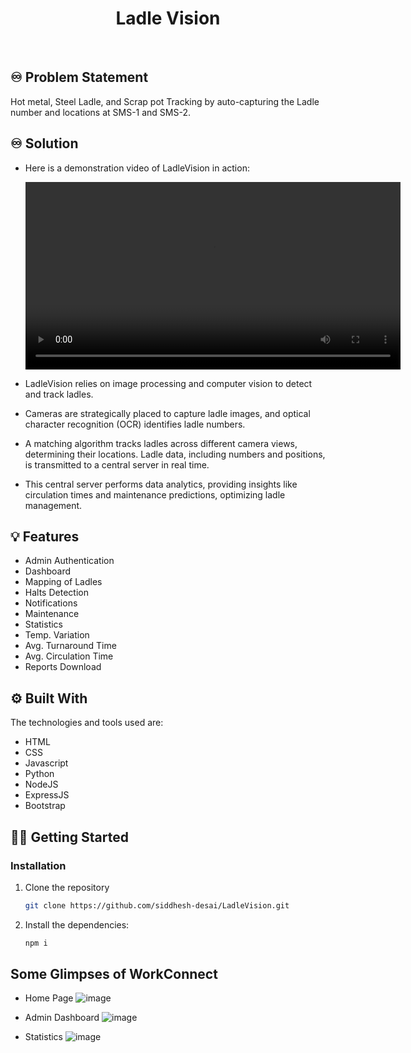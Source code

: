<!-- PROJECT LOGO -->
<div align="center">
  <h1 align="center"><b>Ladle Vision</b></h1>

</div>

<!-- ABOUT THE PROJECT -->
<br>

## ♾️ Problem Statement

Hot metal, Steel Ladle, and Scrap pot Tracking by auto-capturing the Ladle number and locations at SMS-1 and SMS-2.

## ♾️ Solution

- Here is a demonstration video of LadleVision in action:

   <video width="600" controls>
     <source src="https://youtu.be/3QNf6KCKrzU">
     Your browser does not support the video tag.
   </video>

- LadleVision relies on image processing and computer vision to detect and track ladles.
- Cameras are strategically placed to capture ladle images, and optical character recognition (OCR) identifies ladle numbers.
- A matching algorithm tracks ladles across different camera views, determining their locations. Ladle data, including numbers and positions, is transmitted to a central server in real time.
- This central server performs data analytics, providing insights like circulation times and maintenance predictions, optimizing ladle management.

## 💡 Features

- Admin Authentication
- Dashboard
- Mapping of Ladles
- Halts Detection
- Notifications
- Maintenance
- Statistics
- Temp. Variation
- Avg. Turnaround Time
- Avg. Circulation Time
- Reports Download

## ⚙️ Built With

The technologies and tools used are:

- HTML
- CSS
- Javascript
- Python
- NodeJS
- ExpressJS
- Bootstrap

<!-- GETTING STARTED -->

## 🧑‍💻 Getting Started

### Installation

1. Clone the repository

   ```sh
   git clone https://github.com/siddhesh-desai/LadleVision.git
   ```

2. Install the dependencies:

   ```sh
   npm i
   ```

<!-- CONTRIBUTING -->

## Some Glimpses of WorkConnect

- Home Page
  ![image](https://github.com/siddhesh-desai/LadleVision/assets/109368165/f0447ee6-5e35-4bfa-97d5-a4d7e4619db2)

- Admin Dashboard
  ![image](https://github.com/siddhesh-desai/LadleVision/assets/109368165/17396c0d-e04d-4444-9986-9ff6eea56b00)

- Statistics
  ![image](https://github.com/siddhesh-desai/LadleVision/assets/109368165/a5b8ffd1-50a2-4815-844e-fb2f24f7cf9c)
